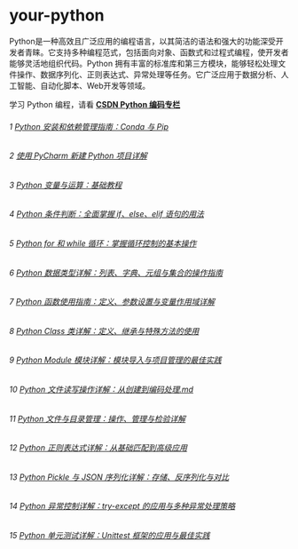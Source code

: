 # your-python
Python是一种高效且广泛应用的编程语言，以其简洁的语法和强大的功能深受开发者青睐。它支持多种编程范式，包括面向对象、函数式和过程式编程，使开发者能够灵活地组织代码。Python 拥有丰富的标准库和第三方模块，能够轻松处理文件操作、数据序列化、正则表达式、异常处理等任务。它广泛应用于数据分析、人工智能、自动化脚本、Web开发等领域。

学习 Python 编程，请看 **[CSDN Python 编码专栏](https://blog.csdn.net/u014394049/category_12778339.html)**

###### 1 [Python 安装和依赖管理指南：Conda 与 Pip](https://blog.csdn.net/u014394049/article/details/141992786)

###### 2 [使用 PyCharm 新建 Python 项目详解](https://blog.csdn.net/u014394049/article/details/142092013)

###### 3 [Python 变量与运算：基础教程](https://blog.csdn.net/u014394049/article/details/142093973)

###### 4 [Python 条件判断：全面掌握 if、else、elif 语句的用法](https://blog.csdn.net/u014394049/article/details/142130650)

###### 5 [Python for 和 while 循环：掌握循环控制的基本操作](https://blog.csdn.net/u014394049/article/details/142132425)

###### 6 [Python 数据类型详解：列表、字典、元组与集合的操作指南](https://blog.csdn.net/u014394049/article/details/142167052)

###### 7 [Python 函数使用指南：定义、参数设置与变量作用域详解](https://blog.csdn.net/u014394049/article/details/142168924)

###### 8 [Python Class 类详解：定义、继承与特殊方法的使用](https://blog.csdn.net/u014394049/article/details/142202508)

###### 9 [Python Module 模块详解：模块导入与项目管理的最佳实践](https://blog.csdn.net/u014394049/article/details/142211375)

###### 10 [Python 文件读写操作详解：从创建到编码处理.md](https://blog.csdn.net/u014394049/article/details/142252859)

###### 11 [Python 文件与目录管理：操作、管理与检验详解](https://blog.csdn.net/u014394049/article/details/142253705)

###### 12 [Python 正则表达式详解：从基础匹配到高级应用](https://blog.csdn.net/u014394049/article/details/142284701)

###### 13 [Python Pickle 与 JSON 序列化详解：存储、反序列化与对比](https://mp.csdn.net/mp_blog/creation/success/142285797)

###### 14 [Python 异常控制详解：try-except 的应用与多种异常处理策略](https://blog.csdn.net/u014394049/article/details/142302747)

###### 15 [Python 单元测试详解：Unittest 框架的应用与最佳实践](https://blog.csdn.net/u014394049/article/details/142303705)
